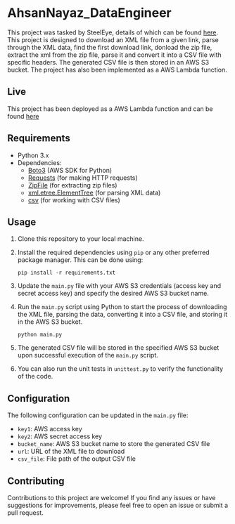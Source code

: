 # AhsanNayaz_DataEngineer

This project was tasked by SteelEye, details of which can be found [here](https://github.com/steeleye/recruitment-ext/wiki/Python-Engineer-Assessment). This project is designed to download an XML file from a given link, parse through the XML data, find the first download link, donload the zip file, extract the xml from the zip file, parse it and convert it into a CSV file with specific headers. The generated CSV file is then stored in an AWS S3 bucket. The project has also been implemented as a AWS Lambda function.

## Live

This project has been deployed as a AWS Lambda function and can be found [here](https://o5fcvq4skj5eprjmp3q4b3rznq0pljds.lambda-url.ap-southeast-1.on.aws/)

## Requirements

- Python 3.x
- Dependencies:
  - [Boto3](https://boto3.amazonaws.com/v1/documentation/api/latest/index.html) (AWS SDK for Python)
  - [Requests](https://docs.python-requests.org/en/latest/) (for making HTTP requests)
  - [ZipFile](https://docs.python.org/3/library/zipfile.html) (for extracting zip files)
  - [xml.etree.ElementTree](https://docs.python.org/3/library/xml.etree.elementtree.html) (for parsing XML data)
  - [csv](https://docs.python.org/3/library/csv.html) (for working with CSV files)

## Usage

1. Clone this repository to your local machine.
2. Install the required dependencies using `pip` or any other preferred package manager.
   This can be done using:

   ```
   pip install -r requirements.txt
   ```
3. Update the `main.py` file with your AWS S3 credentials (access key and secret access key) and specify the desired AWS S3 bucket name.
4. Run the `main.py` script using Python to start the process of downloading the XML file, parsing the data, converting it into a CSV file, and storing it in the AWS S3 bucket.

    ```
    python main.py
    ```
6. The generated CSV file will be stored in the specified AWS S3 bucket upon successful execution of the `main.py` script.
7. You can also run the unit tests in `unittest.py` to verify the functionality of the code.

## Configuration

The following configuration can be updated in the `main.py` file:

- `key1`: AWS access key
- `key2`: AWS secret access key
- `bucket_name`: AWS S3 bucket name to store the generated CSV file
- `url`: URL of the XML file to download
- `csv_file`: File path of the output CSV file

## Contributing

Contributions to this project are welcome! If you find any issues or have suggestions for improvements, please feel free to open an issue or submit a pull request.
